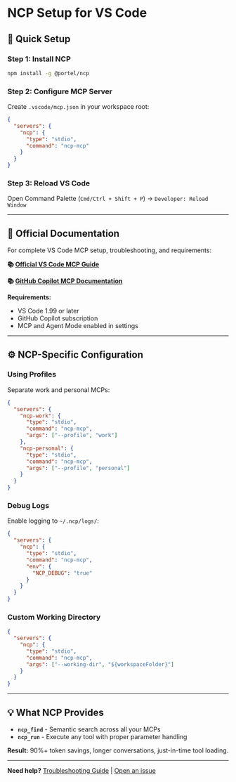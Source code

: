 # NCP Setup for VS Code

## 🚀 Quick Setup

### Step 1: Install NCP

```bash
npm install -g @portel/ncp
```

### Step 2: Configure MCP Server

Create `.vscode/mcp.json` in your workspace root:

```json
{
  "servers": {
    "ncp": {
      "type": "stdio",
      "command": "ncp-mcp"
    }
  }
}
```

### Step 3: Reload VS Code

Open Command Palette (`Cmd/Ctrl + Shift + P`) → `Developer: Reload Window`

---

## 📖 Official Documentation

For complete VS Code MCP setup, troubleshooting, and requirements:

**📚 [Official VS Code MCP Guide](https://code.visualstudio.com/docs/copilot/customization/mcp-servers)**

**📚 [GitHub Copilot MCP Documentation](https://docs.github.com/copilot/customizing-copilot/using-model-context-protocol)**

**Requirements:**
- VS Code 1.99 or later
- GitHub Copilot subscription
- MCP and Agent Mode enabled in settings

---

## ⚙️ NCP-Specific Configuration

### Using Profiles

Separate work and personal MCPs:

```json
{
  "servers": {
    "ncp-work": {
      "type": "stdio",
      "command": "ncp-mcp",
      "args": ["--profile", "work"]
    },
    "ncp-personal": {
      "type": "stdio",
      "command": "ncp-mcp",
      "args": ["--profile", "personal"]
    }
  }
}
```

### Debug Logs

Enable logging to `~/.ncp/logs/`:

```json
{
  "servers": {
    "ncp": {
      "type": "stdio",
      "command": "ncp-mcp",
      "env": {
        "NCP_DEBUG": "true"
      }
    }
  }
}
```

### Custom Working Directory

```json
{
  "servers": {
    "ncp": {
      "type": "stdio",
      "command": "ncp-mcp",
      "args": ["--working-dir", "${workspaceFolder}"]
    }
  }
}
```

---

## 💡 What NCP Provides

- **`ncp_find`** - Semantic search across all your MCPs
- **`ncp_run`** - Execute any tool with proper parameter handling

**Result:** 90%+ token savings, longer conversations, just-in-time tool loading.

---

**Need help?** [Troubleshooting Guide](../../README.md#-troubleshooting) | [Open an issue](https://github.com/portel-dev/ncp/issues)

